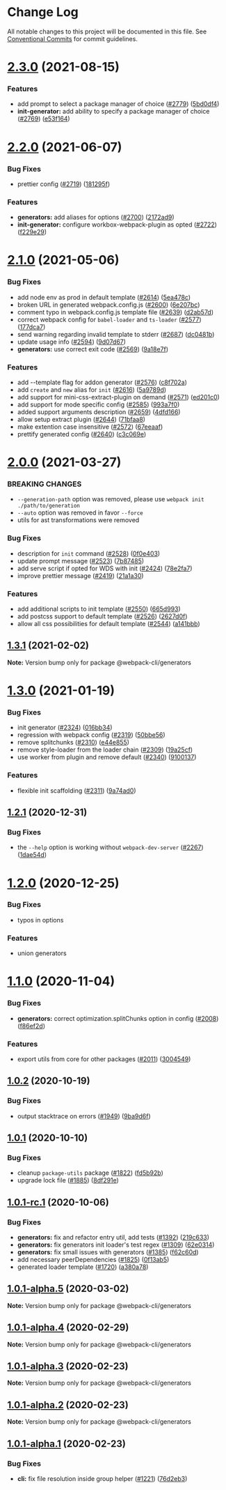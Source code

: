 # Change Log

All notable changes to this project will be documented in this file.
See [Conventional Commits](https://conventionalcommits.org) for commit guidelines.

# [2.3.0](https://github.com/webpack/webpack-cli/compare/@webpack-cli/generators@2.2.0...@webpack-cli/generators@2.3.0) (2021-08-15)

### Features

-   add prompt to select a package manager of choice ([#2779](https://github.com/webpack/webpack-cli/issues/2779)) ([5bd0df4](https://github.com/webpack/webpack-cli/commit/5bd0df42dea72203f3042405d6ff35b4422df763))
-   **init-generator:** add ability to specify a package manager of choice ([#2769](https://github.com/webpack/webpack-cli/issues/2769)) ([e53f164](https://github.com/webpack/webpack-cli/commit/e53f1645c729c3bbcb27ffd41c999ed321f86f9d))

# [2.2.0](https://github.com/webpack/webpack-cli/compare/@webpack-cli/generators@2.1.0...@webpack-cli/generators@2.2.0) (2021-06-07)

### Bug Fixes

-   prettier config ([#2719](https://github.com/webpack/webpack-cli/issues/2719)) ([181295f](https://github.com/webpack/webpack-cli/commit/181295fb1b1973c201c221813562219d85b845ae))

### Features

-   **generators:** add aliases for options ([#2700](https://github.com/webpack/webpack-cli/issues/2700)) ([2172ad9](https://github.com/webpack/webpack-cli/commit/2172ad9f3e515b1b9a87558e80772bef1b6f42d6))
-   **init-generator:** configure workbox-webpack-plugin as opted ([#2722](https://github.com/webpack/webpack-cli/issues/2722)) ([f229e29](https://github.com/webpack/webpack-cli/commit/f229e29ace0acf88dafef51d86c9671efff52c72))

# [2.1.0](https://github.com/webpack/webpack-cli/compare/@webpack-cli/generators@2.0.0...@webpack-cli/generators@2.1.0) (2021-05-06)

### Bug Fixes

-   add node env as prod in default template ([#2614](https://github.com/webpack/webpack-cli/issues/2614)) ([5ea478c](https://github.com/webpack/webpack-cli/commit/5ea478ca9e8fda691e37fdd6d0ad8d1df074e224))
-   broken URL in generated webpack.config.js ([#2600](https://github.com/webpack/webpack-cli/issues/2600)) ([6e207bc](https://github.com/webpack/webpack-cli/commit/6e207bc24886f7f8a87a19119924a682f66e575b))
-   comment typo in webpack.config.js template file ([#2639](https://github.com/webpack/webpack-cli/issues/2639)) ([d2ab57d](https://github.com/webpack/webpack-cli/commit/d2ab57d2268d8cc8df628f35d75774c88330a5f8))
-   correct webpack config for `babel-loader` and `ts-loader` ([#2577](https://github.com/webpack/webpack-cli/issues/2577)) ([177dca7](https://github.com/webpack/webpack-cli/commit/177dca7c20fff0708721426598fcd5a89384eb8e))
-   send warning regarding invalid template to stderr ([#2687](https://github.com/webpack/webpack-cli/issues/2687)) ([dc0481b](https://github.com/webpack/webpack-cli/commit/dc0481becfde5553fa95a393d1167539b2e14ec2))
-   update usage info ([#2594](https://github.com/webpack/webpack-cli/issues/2594)) ([9d07d67](https://github.com/webpack/webpack-cli/commit/9d07d67faf147cbaf0dddb95038403963e5f2afb))
-   **generators:** use correct exit code ([#2569](https://github.com/webpack/webpack-cli/issues/2569)) ([9a18e7f](https://github.com/webpack/webpack-cli/commit/9a18e7f6cdf8524ecee3cfaf09595983eebf35b9))

### Features

-   add --template flag for addon generator ([#2576](https://github.com/webpack/webpack-cli/issues/2576)) ([c8f702a](https://github.com/webpack/webpack-cli/commit/c8f702ac399252b8e5da899e6014a2832321caa3))
-   add `create` and `new` alias for `init` ([#2616](https://github.com/webpack/webpack-cli/issues/2616)) ([5a9789d](https://github.com/webpack/webpack-cli/commit/5a9789db237b7696adfdc9826b0dda749fedfa9a))
-   add support for mini-css-extract-plugin on demand ([#2571](https://github.com/webpack/webpack-cli/issues/2571)) ([ed201c0](https://github.com/webpack/webpack-cli/commit/ed201c0744d08dc376a234ddafe32f6b5fe60082))
-   add support for mode specific config ([#2585](https://github.com/webpack/webpack-cli/issues/2585)) ([993a7f0](https://github.com/webpack/webpack-cli/commit/993a7f02ec1546a7aca1ee537366faa8ac18de84))
-   added support arguments description ([#2659](https://github.com/webpack/webpack-cli/issues/2659)) ([4dfd166](https://github.com/webpack/webpack-cli/commit/4dfd166f757ce94130bf9b7580f2dbe2868b8f4f))
-   allow setup extract plugin ([#2644](https://github.com/webpack/webpack-cli/issues/2644)) ([71bfaa8](https://github.com/webpack/webpack-cli/commit/71bfaa8ef5e9de4d4f0cbee4ba7e57a5b1b69d90))
-   make extention case insensitive ([#2572](https://github.com/webpack/webpack-cli/issues/2572)) ([67eeaaf](https://github.com/webpack/webpack-cli/commit/67eeaaf66ed5b6b3b705c2b595e3923f2cb725e6))
-   prettify generated config ([#2640](https://github.com/webpack/webpack-cli/issues/2640)) ([c3c069e](https://github.com/webpack/webpack-cli/commit/c3c069e1cc7958a6f7b5d4cdb74acb12bc25d8c7))

# [2.0.0](https://github.com/webpack/webpack-cli/compare/@webpack-cli/generators@1.3.1...@webpack-cli/generators@2.0.0) (2021-03-27)

### BREAKING CHANGES

-   `--generation-path` option was removed, please use `webpack init ./path/to/generation`
-   `--auto` option was removed in favor `--force`
-   utils for ast transformations were removed

### Bug Fixes

-   description for `init` command ([#2528](https://github.com/webpack/webpack-cli/issues/2528)) ([0f0e403](https://github.com/webpack/webpack-cli/commit/0f0e403464711d5c7ddfe9537e00969fb3474685))
-   update prompt message ([#2523](https://github.com/webpack/webpack-cli/issues/2523)) ([7b87485](https://github.com/webpack/webpack-cli/commit/7b87485c6b161d472422e7f86680a7e221223ec1))
-   add serve script if opted for WDS with init ([#2424](https://github.com/webpack/webpack-cli/issues/2424)) ([78e2fa7](https://github.com/webpack/webpack-cli/commit/78e2fa7036e123beefe2010e0a6cc10697d14c4d))
-   improve prettier message ([#2419](https://github.com/webpack/webpack-cli/issues/2419)) ([21a1a30](https://github.com/webpack/webpack-cli/commit/21a1a30c687cd800396a1c13abefc57bf42886f3))

### Features

-   add additional scripts to init template ([#2550](https://github.com/webpack/webpack-cli/issues/2550)) ([665d993](https://github.com/webpack/webpack-cli/commit/665d99378f272179e39236cb21773ef1b1907314))
-   add postcss support to default template ([#2526](https://github.com/webpack/webpack-cli/issues/2526)) ([2627d0f](https://github.com/webpack/webpack-cli/commit/2627d0f9490be35f21ed0f55134d7851dd2e5cd0))
-   allow all css possibilities for default template ([#2544](https://github.com/webpack/webpack-cli/issues/2544)) ([a141bbb](https://github.com/webpack/webpack-cli/commit/a141bbb1902ec9039d197f3b4b049e2e3eaff793))

## [1.3.1](https://github.com/webpack/webpack-cli/compare/@webpack-cli/generators@1.3.0...@webpack-cli/generators@1.3.1) (2021-02-02)

**Note:** Version bump only for package @webpack-cli/generators

# [1.3.0](https://github.com/webpack/webpack-cli/compare/@webpack-cli/generators@1.2.1...@webpack-cli/generators@1.3.0) (2021-01-19)

### Bug Fixes

-   init generator ([#2324](https://github.com/webpack/webpack-cli/issues/2324)) ([016bb34](https://github.com/webpack/webpack-cli/commit/016bb348d7cc9cb299555ec8edd373130fb1b77c))
-   regression with webpack config ([#2319](https://github.com/webpack/webpack-cli/issues/2319)) ([50bbe56](https://github.com/webpack/webpack-cli/commit/50bbe56c0ae9d72301c4ac51fdc2b04df7b66451))
-   remove splitchunks ([#2310](https://github.com/webpack/webpack-cli/issues/2310)) ([e44e855](https://github.com/webpack/webpack-cli/commit/e44e855c7e302932a828fcedf7abfe205b47c716))
-   remove style-loader from the loader chain ([#2309](https://github.com/webpack/webpack-cli/issues/2309)) ([19a25cf](https://github.com/webpack/webpack-cli/commit/19a25cf83dc2f680a5028f4b449d7f79895231f0))
-   use worker from plugin and remove default ([#2340](https://github.com/webpack/webpack-cli/issues/2340)) ([9100137](https://github.com/webpack/webpack-cli/commit/9100137bc4e7d77915407aec554da25f0ae9e55c))

### Features

-   flexible init scaffolding ([#2311](https://github.com/webpack/webpack-cli/issues/2311)) ([9a74ad0](https://github.com/webpack/webpack-cli/commit/9a74ad08b984325a63d953c685496e48700a2caf))

## [1.2.1](https://github.com/webpack/webpack-cli/compare/@webpack-cli/generators@1.2.0...@webpack-cli/generators@1.2.1) (2020-12-31)

### Bug Fixes

-   the `--help` option is working without `webpack-dev-server` ([#2267](https://github.com/webpack/webpack-cli/issues/2267)) ([1dae54d](https://github.com/webpack/webpack-cli/commit/1dae54da94d3220437b9257efe512447023de1d3))

# [1.2.0](https://github.com/webpack/webpack-cli/compare/@webpack-cli/generators@1.1.0...@webpack-cli/generators@1.2.0) (2020-12-25)

### Bug Fixes

-   typos in options

### Features

-   union generators

# [1.1.0](https://github.com/webpack/webpack-cli/compare/@webpack-cli/generators@1.0.2...@webpack-cli/generators@1.1.0) (2020-11-04)

### Bug Fixes

-   **generators:** correct optimization.splitChunks option in config ([#2008](https://github.com/webpack/webpack-cli/issues/2008)) ([f86ef2d](https://github.com/webpack/webpack-cli/commit/f86ef2d6c0a4cba3b2002baf32b78e06cbaafc4a))

### Features

-   export utils from core for other packages ([#2011](https://github.com/webpack/webpack-cli/issues/2011)) ([3004549](https://github.com/webpack/webpack-cli/commit/3004549c06b3fe00708d8e1eecf42419e0f72f66))

## [1.0.2](https://github.com/webpack/webpack-cli/compare/@webpack-cli/generators@1.0.1...@webpack-cli/generators@1.0.2) (2020-10-19)

### Bug Fixes

-   output stacktrace on errors ([#1949](https://github.com/webpack/webpack-cli/issues/1949)) ([9ba9d6f](https://github.com/webpack/webpack-cli/commit/9ba9d6f460fb25fb79d52f4360239b8c4b471451))

## [1.0.1](https://github.com/webpack/webpack-cli/compare/@webpack-cli/generators@1.0.1-rc.1...@webpack-cli/generators@1.0.1) (2020-10-10)

### Bug Fixes

-   cleanup `package-utils` package ([#1822](https://github.com/webpack/webpack-cli/issues/1822)) ([fd5b92b](https://github.com/webpack/webpack-cli/commit/fd5b92b3cd40361daec5bf4486e455a41f4c9738))
-   upgrade lock file ([#1885](https://github.com/webpack/webpack-cli/issues/1885)) ([8df291e](https://github.com/webpack/webpack-cli/commit/8df291eef0fad7c91d912b158b3c2915cddfacd1))

## [1.0.1-rc.1](https://github.com/webpack/webpack-cli/compare/@webpack-cli/generators@1.0.1-alpha.5...@webpack-cli/generators@1.0.1-rc.1) (2020-10-06)

### Bug Fixes

-   **generators:** fix and refactor entry util, add tests ([#1392](https://github.com/webpack/webpack-cli/issues/1392)) ([219c633](https://github.com/webpack/webpack-cli/commit/219c633e284518fe9c638d26a49d79394f0b6d68))
-   **generators:** fix generators init loader's test regex ([#1309](https://github.com/webpack/webpack-cli/issues/1309)) ([62e0314](https://github.com/webpack/webpack-cli/commit/62e03143ba3b8752665a5ff6ff134daadbe9c2bc))
-   **generators:** fix small issues with generators ([#1385](https://github.com/webpack/webpack-cli/issues/1385)) ([f62c60d](https://github.com/webpack/webpack-cli/commit/f62c60d0a52fd6294ead8e0ee9310d017fe21807))
-   add necessary peerDependencies ([#1825](https://github.com/webpack/webpack-cli/issues/1825)) ([0f13ab5](https://github.com/webpack/webpack-cli/commit/0f13ab5ddd9e28e5e7095721d086a58aebaf98a5))
-   generated loader template ([#1720](https://github.com/webpack/webpack-cli/issues/1720)) ([a380a78](https://github.com/webpack/webpack-cli/commit/a380a785c296208af7017f547cd34cf72517f9da))

## [1.0.1-alpha.5](https://github.com/ematipico/webpack-cli/compare/@webpack-cli/generators@1.0.1-alpha.4...@webpack-cli/generators@1.0.1-alpha.5) (2020-03-02)

**Note:** Version bump only for package @webpack-cli/generators

## [1.0.1-alpha.4](https://github.com/ematipico/webpack-cli/compare/@webpack-cli/generators@1.0.1-alpha.3...@webpack-cli/generators@1.0.1-alpha.4) (2020-02-29)

**Note:** Version bump only for package @webpack-cli/generators

## [1.0.1-alpha.3](https://github.com/ematipico/webpack-cli/compare/@webpack-cli/generators@1.0.1-alpha.2...@webpack-cli/generators@1.0.1-alpha.3) (2020-02-23)

**Note:** Version bump only for package @webpack-cli/generators

## [1.0.1-alpha.2](https://github.com/webpack/webpack-cli/compare/@webpack-cli/generators@1.0.1-alpha.1...@webpack-cli/generators@1.0.1-alpha.2) (2020-02-23)

**Note:** Version bump only for package @webpack-cli/generators

## [1.0.1-alpha.1](https://github.com/webpack/webpack-cli/compare/@webpack-cli/generators@1.0.1-alpha.0...@webpack-cli/generators@1.0.1-alpha.1) (2020-02-23)

### Bug Fixes

-   **cli:** fix file resolution inside group helper ([#1221](https://github.com/webpack/webpack-cli/issues/1221)) ([76d2eb3](https://github.com/webpack/webpack-cli/commit/76d2eb316ab154c19ebf639b7d6c82df76dc0695))
